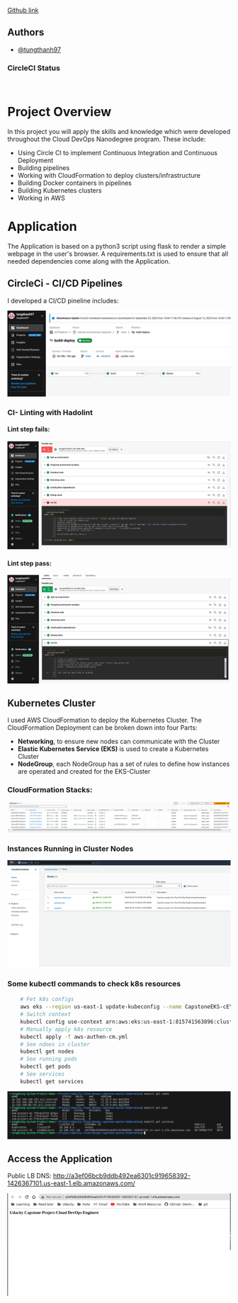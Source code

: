 [Github link](https://github.com/tungthanh97/udacity-cloud-devops-capstone)

## Authors

- [@tungthanh97](https://www.github.com/tungthanh97)


### CircleCI Status

[![<CircleCI>](https://circleci.com/gh/tungthanh97/udacity-cloud-devops-capstone.svg?style=svg)](https://github.com/tungthanh97/udacity-cloud-devops-capstone)

# Project Overview

In this project you will apply the skills and knowledge which were developed throughout the Cloud DevOps Nanodegree program. These include:

- Using Circle CI to implement Continuous Integration and Continuous Deployment
- Building pipelines
- Working with CloudFormation to deploy clusters/infrastructure
- Building Docker containers in pipelines
- Building Kubernetes clusters
- Working in AWS

# Application

The Application is based on a python3 script using flask to render a simple webpage in the user's browser. A requirements.txt is used to ensure that all needed dependencies come along with the Application.

## CircleCi - CI/CD Pipelines
 I developed a CI/CD pineline includes:

 ![Pineline](./screenshots/circleCI-pineline.png)

 ### CI- Linting with Hadolint
 #### Lint step fails:

![Linting step fail](./screenshots/lint-failed.png)

 #### Lint step pass:

 ![Linting step passed](./screenshots/lint-passed.png)

## Kubernetes Cluster

I used AWS CloudFormation to deploy the Kubernetes Cluster.
The CloudFormation Deployment can be broken down into four Parts:
- **Networking**, to ensure new nodes can communicate with the Cluster
- **Elastic Kubernetes Service (EKS)** is used to create a Kubernetes Cluster
- **NodeGroup**, each NodeGroup has a set of rules to define how instances are operated and created for the EKS-Cluster

### CloudFormation Stacks:

![CloudFormation stacks](./screenshots/ec2_instances.png)

### Instances Running in Cluster Nodes

![Instances](./screenshots/cloudformation-stacks.png)

### Some kubectl commands to check k8s resources

```bash
    # Fet k8s configs
    aws eks --region us-east-1 update-kubeconfig --name CapstoneEKS-cEYGixysybXa
    # Switch context
    kubectl config use-context arn:aws:eks:us-east-1:815741563896:cluster/CapstoneEKS-cEYGixysybXa
    # Manually apply k8s resource
    kubectl apply -f aws-authen-cm.yml
    # See ndoes in cluster
    kubectl get nodes
    # See running pods
    kubectl get pods
    # See services
    kubectl get services
```

![Instances](./screenshots/instances-running-cluster-nodes.png)

## Access the Application

Public LB DNS: http://a3ef06bcb9ddb492ea6301c919658392-1426367101.us-east-1.elb.amazonaws.com/

![Access LB DNS](./screenshots/access-the-application.png)


